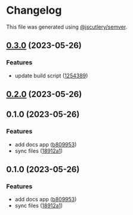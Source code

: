 # Changelog

This file was generated using [@jscutlery/semver](https://github.com/jscutlery/semver).

## [0.3.0](https://github.com/worldprinter/wdesign/compare/v0.2.0...v0.3.0) (2023-05-26)

### Features

-   update build script ([1254389](https://github.com/worldprinter/wdesign/commit/1254389b07a096169e05354f3f2c8044347c717a))

## [0.2.0](https://github.com/worldprinter/wdesign/compare/v0.1.0...v0.2.0) (2023-05-26)

## 0.1.0 (2023-05-26)

### Features

-   add docs app ([b809953](https://github.com/worldprinter/wdesign/commit/b809953ed8fbd782f7a8d8d5a5354786828dc265))
-   sync files ([18912a1](https://github.com/worldprinter/wdesign/commit/18912a1281f2468f9d269713c334411eafa22941))

## 0.1.0 (2023-05-26)

### Features

-   add docs app ([b809953](https://github.com/worldprinter/wdesign/commit/b809953ed8fbd782f7a8d8d5a5354786828dc265))
-   sync files ([18912a1](https://github.com/worldprinter/wdesign/commit/18912a1281f2468f9d269713c334411eafa22941))
